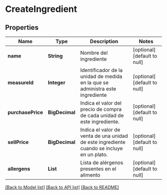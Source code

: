 # CreateIngredient
## Properties

| Name | Type | Description | Notes |
|------------ | ------------- | ------------- | -------------|
| **name** | **String** | Nombre del ingrediente | [optional] [default to null] |
| **measureId** | **Integer** | Identificador de la unidad de medida en la que se administra este ingrediente | [optional] [default to null] |
| **purchasePrice** | **BigDecimal** | Indica el valor del precio de compra de cada unidad de este ingrediente. | [optional] [default to null] |
| **sellPrice** | **BigDecimal** | Indica el valor de venta de una unidad de este ingrediente cuando se incluye en un plato. | [optional] [default to null] |
| **allergens** | **List** | Lista de alérgenos presentes en el alimento | [optional] [default to null] |

[[Back to Model list]](../README.md#documentation-for-models) [[Back to API list]](../README.md#documentation-for-api-endpoints) [[Back to README]](../README.md)

